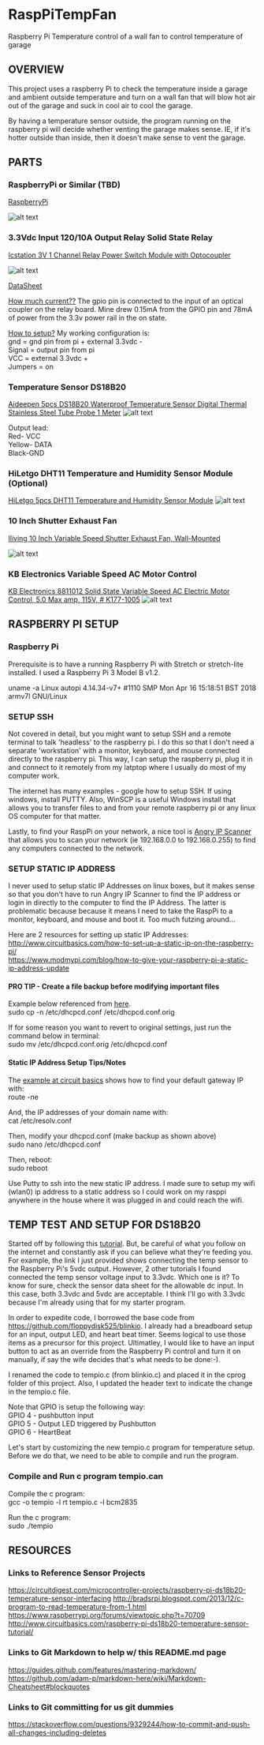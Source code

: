 # RaspPiTempFan
Raspberry Pi Temperature control of a wall fan to control temperature of garage

## OVERVIEW
This project uses a raspberry Pi to check the temperature inside a garage and ambient outside temperature and turn on a wall fan that will blow hot air out of the garage and suck in cool air to cool the garage.  

By having a temperature sensor outside, the program running on the raspberry pi will decide whether venting the garage makes sense.  IE, if it's hotter outside than inside, then it doesn't make sense to vent the garage.  


## PARTS
### RaspberryPi or Similar (TBD)
[RaspberryPi](https://www.raspberrypi.org/)

![alt text][RaspPi]

### 3.3Vdc Input 120/10A Output Relay Solid State Relay
[Icstation 3V 1 Channel Relay Power Switch Module with Optocoupler](https://www.amazon.com/gp/product/B01M0E6SQM)

![alt text][3_3vdc]

[DataSheet](http://www.circuitbasics.com/wp-content/uploads/2016/03/DS18B20-Datasheet.pdf)

[How much current??](https://www.amazon.com/ask/questions/Tx1Y6ACZYHHM2PY/ref=ask_dp_dpmw_al_hza)
The gpio pin is connected to the input of an optical coupler on the relay board. Mine drew 0.15mA from the GPIO pin and 78mA of power from the 3.3v power rail in the on state. 

[How to setup?](https://www.amazon.com/ask/questions/Tx2I5KJHUHOQISZ/ref=ask_dp_dpmw_al_hza)
My working configuration is:  
gnd = gnd pin from pi + external 3.3vdc -  
Signal = output pin from pi  
VCC = external 3.3vdc +  
Jumpers = on  

### Temperature Sensor DS18B20
[Aideepen 5pcs DS18B20 Waterproof Temperature Sensor Digital Thermal Stainless Steel Tube Probe 1 Meter](https://www.amazon.com/gp/product/B01LY53CED)
![alt text][DS18B20]

Output lead:  
Red- VCC  
Yellow- DATA  
Black-GND  

### HiLetgo DHT11 Temperature and Humidity Sensor Module (Optional)
[HiLetgo 5pcs DHT11 Temperature and Humidity Sensor Module](https://www.amazon.com/gp/product/B01DKC2GQ0)
![alt text][DHT11]

### 10 Inch Shutter Exhaust Fan
[Iliving 10 Inch Variable Speed Shutter Exhaust Fan, Wall-Mounted](https://www.amazon.com/gp/product/B01G8I7HVC)

![alt text][fan]

### KB Electronics Variable Speed AC Motor Control
[KB Electronics 8811012 Solid State Variable Speed AC Electric Motor Control, 5.0 Max amp, 115V, # K177-1005](https://www.amazon.com/gp/product/B000F9DAL2)
![alt text][speedctrl]

[3_3vdc]: /Images/Icstation%203V%201%20Channel%20Relay%20Power.PNG "3.3Vdc Input 120/10A Output Relay Solid State Relay"
[DS18B20]: /Images/Aideepen%205pcs%20DS18B20.PNG "Aideepen 5pcs DS18B20 Waterproof Temperature Sensor"
[DHT11]: /Images/HiLetgo%205pcs%20DHT11%20Temperature.PNG "HiLetgo 5pcs DHT11 Temperature and Humidity Sensor Module"
[RaspPi]: /Images/rasppi.jpg "Raspberry Pi Image"
[speedctrl]: /Images/kbcontrol.png "KB Speed Control"
[fan]: /Images/10inchfan.png "Shutter Fan 10"

## RASPBERRY PI SETUP
### Raspberry Pi
Prerequisite is to have a running Raspberry Pi with Stretch or stretch-lite installed.  I used a Raspberry Pi 3 Model B v1.2.  

uname -a
Linux autopi 4.14.34-v7+ #1110 SMP Mon Apr 16 15:18:51 BST 2018 armv7l GNU/Linux

### SETUP SSH
Not covered in detail, but you might want to setup SSH and a remote terminal to talk 'headless' to the raspberry pi.  I do this so that I don't need a separate 'workstation' with a monitor, keyboard, and mouse connected directly to the raspberry pi.  This way, I can setup the raspberry pi, plug it in and connect to it remotely from my latptop where I usually do most of my computer work. 

The internet has many examples - google how to setup SSH.
If using windows, install PUTTY.  Also, WinSCP is a useful Windows install that allows you to transfer files to and from your remote raspberry pi or any linux OS computer for that matter. 

Lastly, to find your RaspPi on your network, a nice tool is [Angry IP Scanner](https://angryip.org/) that allows you to scan your network (ie 192.168.0.0 to 192.168.0.255) to find any computers connected to the network.  

### SETUP STATIC IP ADDRESS
I never used to setup static IP Addresses on linux boxes, but it makes sense so that you don't have to run Angry IP Scanner to find the IP address or login in directly to the computer to find the IP Address.  The latter is problematic because because it means I need to take the RaspPi to a monitor, keyboard, and mouse and boot it.  Too much futzing around...

Here are 2 resources for setting up static IP Addresses:  
http://www.circuitbasics.com/how-to-set-up-a-static-ip-on-the-raspberry-pi/  
https://www.modmypi.com/blog/how-to-give-your-raspberry-pi-a-static-ip-address-update

#### PRO TIP - Create a file backup before modifying important files
Example below referenced from [here](http://ubuntuhandbook.org/index.php/2014/01/boot-into-text-console-ubuntu-linux-14-04/).  
sudo cp -n /etc/dhcpcd.conf /etc/dhcpcd.conf.orig

If for some reason you want to revert to original settings, just run the command below in terminal:  
sudo mv /etc/dhcpcd.conf.orig /etc/dhcpcd.conf

#### Static IP Address Setup Tips/Notes
The [example at circuit basics](http://www.circuitbasics.com/how-to-set-up-a-static-ip-on-the-raspberry-pi/) shows how to find your  default gateway IP with:  
route -ne

And, the IP addresses of your domain name with:  
cat /etc/resolv.conf

Then, modify your dhcpcd.conf  (make backup as shown above)  
sudo nano /etc/dhcpcd.conf

Then, reboot:  
sudo reboot

Use Putty to ssh into the new static IP address.  I made sure to setup my wifi (wlan0) ip address to a static address so I could work on my rasppi anywhere in the house where it was plugged in and could reach the wifi.  

## TEMP TEST AND SETUP FOR DS18B20
Started off by following this [tutorial](https://circuitdigest.com/microcontroller-projects/raspberry-pi-ds18b20-temperature-sensor-interfacing).  But, be careful of what you follow on the internet and constantly ask if you can believe what they're feeding you.  For example, the link I just provided shows connecting the temp sensor to the Raspberry Pi's 5vdc output.  However, 2 other tutorials I found connected the temp sensor voltage input to 3.3vdc.  Which one is it?  To know for sure, check the sensor data sheet for the allowable dc input.  In this case, both 3.3vdc and 5vdc are acceptable.  I think I'll go with 3.3vdc because I'm already using that for my starter program.  

In order to expedite code, I borrowed the base code from https://github.com/floppydisk525/blinkio.  I already had a breadboard setup for an input, output LED, and heart beat timer.  Seems logical to use those items as a precursor for this project.  Ultimatley, I would like to have an input button to act as an override from the Raspberry Pi control and turn it on manually, if say the wife decides that's what needs to be done:-).  

I renamed the code to tempio.c (from blinkio.c) and placed it in the cprog folder of this project.  Also, I updated the header text to indicate the change in the tempio.c file.  

Note that GPIO is setup the following way:  
GPIO 4 - pushbutton input  
GPIO 5 - Output LED triggered by Pushbutton  
GPIO 6 - HeartBeat  

Let's start by customizing the new tempio.c program for temperature setup.  Before we do that, we need to be able to compile and run the program.  
### Compile and Run c program tempio.can  
Compile the c program:  
gcc -o tempio -l rt tempio.c -l bcm2835  

Run the c program:  
sudo ./tempio  



## RESOURCES
### Links to Reference Sensor Projects  
https://circuitdigest.com/microcontroller-projects/raspberry-pi-ds18b20-temperature-sensor-interfacing
http://bradsrpi.blogspot.com/2013/12/c-program-to-read-temperature-from-1.html
https://www.raspberrypi.org/forums/viewtopic.php?t=70709
http://www.circuitbasics.com/raspberry-pi-ds18b20-temperature-sensor-tutorial/

### Links to Git Markdown to help w/ this README.md page
https://guides.github.com/features/mastering-markdown/
https://github.com/adam-p/markdown-here/wiki/Markdown-Cheatsheet#blockquotes

### Links to Git committing for us git dummies
https://stackoverflow.com/questions/9329244/how-to-commit-and-push-all-changes-including-deletes

